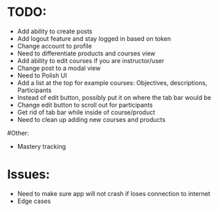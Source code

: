 # TODO:
 * Add ability to create posts
 * Add logout feature and stay logged in based on token
 * Change account to profile
 * Need to differentiate products and courses view
 * Add ability to edit courses if you are instructor/user
 * Change post to a modal view
 * Need to Polish UI
  * Add a list at the top for example courses: Objectives, descriptions, Participants
  * Instead of edit button, possibly put it on where the tab bar would be
  * Change edit button to scroll out for participants
  * Get rid of tab bar while inside of course/product
 * Need to clean up adding new courses and products

#Other:
 * Mastery tracking

# Issues:
 * Need to make sure app will not crash if loses connection to internet
 * Edge cases

